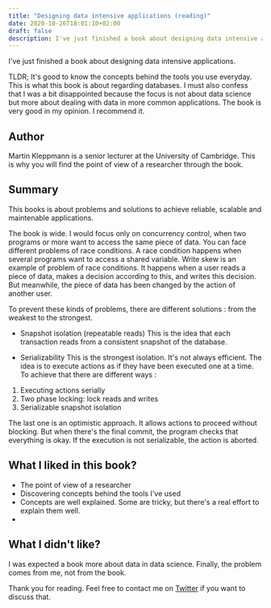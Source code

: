 ```yaml
---
title: "Designing data intensive applications (reading)"
date: 2020-10-26T18:01:10+02:00
draft: false
description: I've just finished a book about designing data intensive applications.
---
```


I've just finished a book about designing data intensive applications.

TLDR;
It's good to know the concepts behind the tools you use everyday. This is what this book is about regarding databases.
I must also confess that I was a bit disappointed because the focus is not about data science but more about dealing with data in more common applications.
The book is very good in my opinion. I recommend it.


## Author
Martin Kleppmann is a senior lecturer at the University of Cambridge.
This is why you will find the point of view of a researcher through the book.

## Summary
This books is about problems and solutions to achieve reliable, scalable and maintenable applications.

The book is wide. I would focus only on concurrency control, when two programs or more want to access the same piece of data. You can face different problems of race conditions. A race condition happens when several programs want to access a shared variable.
Write skew is an example of problem of race conditions. It happens when a user reads a piece of data, makes a decision according to this, and writes this decision. But meanwhile, the piece of data has been changed by the action of another user.

To prevent these kinds of problems, there are different solutions : from the weakest to the strongest.

- Snapshot isolation (repeatable reads)
This is the idea that each transaction reads from a consistent snapshot of the database.

- Serializability
This is the strongest isolation. It's not always efficient. The idea is to execute actions as if they have been executed one at a time. To achieve that there are different ways :
 1. Executing actions serially
 2. Two phase locking: lock reads and writes
 3. Serializable snapshot isolation
 
 The last one is an optimistic approach. It allows actions to proceed without blocking. But when there's the final commit, the program checks that everything is okay. If the execution is not serializable, the action is aborted.

## What I liked in this book?
- The point of view of a researcher
- Discovering concepts behind the tools I've used
- Concepts are well explained. Some are tricky, but there's a real effort to explain them well.
- 

## What I didn't like?
I was expected a book more about data in data science. Finally, the problem comes from me, not from the book.

Thank you for reading. Feel free to contact me on [Twitter](https://twitter.com/saby_nastasia) if you want to discuss that.
